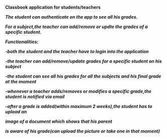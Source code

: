 
<b>Classbook application for students/teachers<b>

<i>The student can authenticate on the app to see all his grades.<i>

<i>For a subject,the teacher can add/remove or updte the grades of a specific student.<i>

Functionalities:

-both the student and the teacher have to login into the application

-the teacher can add/remove/update grades for a specific student on his subject

-the student can see all his grades for all the subjects and his final grade at the moment

-whenever a teacher adds/removes or modifies a specific grade,the student is notified via email

-after a grade is added(within maximum 2 weeks),the student has to upload an 

image of a document which shows that his parent

is aware of his grade(can upload the picture or take one in that moment)
